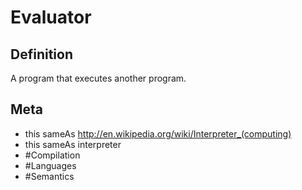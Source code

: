 # Evaluator

## Definition
A program that executes another program.

## Meta
* this sameAs http://en.wikipedia.org/wiki/Interpreter_(computing)
* this sameAs interpreter
* #Compilation
* #Languages
* #Semantics

